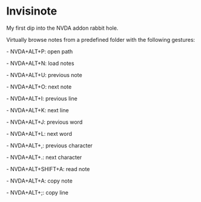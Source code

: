 # Invisinote

My first dip into the NVDA addon rabbit hole.

Virtually browse notes from a predefined folder with the following gestures:

\- NVDA+ALT+P: open path

\- NVDA+ALT+N: load notes

\- NVDA+ALT+U: previous note

\- NVDA+ALT+O: next note

\- NVDA+ALT+I: previous line

\- NVDA+ALT+K: next line

\- NVDA+ALT+J: previous word

\- NVDA+ALT+L: next word

\- NVDA+ALT+,: previous character

\- NVDA+ALT+.: next character

\- NVDA+ALT+SHIFT+A: read note

\- NVDA+ALT+A: copy note

\- NVDA+ALT+;: copy line

